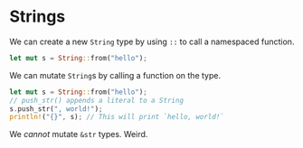 # Strings

We can create a new `String` type by using `::` to call a namespaced function.

```rust
let mut s = String::from("hello");
```

We can mutate `String`s by calling a function on the type.

```rust
let mut s = String::from("hello");
// push_str() appends a literal to a String
s.push_str(", world!");
println!("{}", s); // This will print `hello, world!`
```

We _cannot_ mutate `&str` types. Weird.
